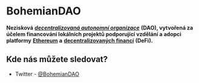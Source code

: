 # BohemianDAO

**Nezisková** [_**decentralizovaná autonomní organizace**_](https://komunita.gwei.cz/klicove-pojmy#decentralizovane-organizace-dao) **\(DAO\), vytvořená za účelem financování lokálních projektů podporující vzdělání a adopci platformy** [**Ethereum**](https://komunita.gwei.cz/klicove-pojmy#ethereum) **a** [**decentralizovaných financí**](https://komunita.gwei.cz/klicove-pojmy#decentralizovane-finance-defi) **\(DeFi\).**

## Kde nás můžete sledovat?

* Twitter - [@BohemianDAO](https://twitter.com/BohemianDAO)

